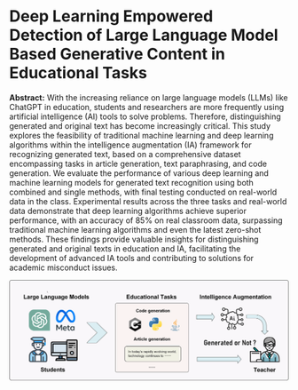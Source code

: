 # Deep Learning Empowered Detection of Large Language Model Based Generative Content in Educational Tasks
**Abstract:**
With the increasing reliance on large language models (LLMs) like ChatGPT in education, students and researchers are more frequently using artificial intelligence (AI) tools to solve problems. Therefore, distinguishing generated and original text has become increasingly critical. This study explores the feasibility of traditional machine learning and deep learning algorithms within the intelligence augmentation (IA) framework for recognizing generated text, based on a comprehensive dataset encompassing tasks in article generation, text paraphrasing, and code generation. We evaluate the performance of various deep learning and machine learning models for generated text recognition using both combined and single methods, with final testing conducted on real-world data in the class. Experimental results across the three tasks and real-world data demonstrate that deep learning algorithms achieve superior performance, with an accuracy of 85% on real classroom data, surpassing traditional machine learning algorithms and even the latest zero-shot methods. These findings provide valuable insights for distinguishing generated and original texts in education and IA, facilitating the development of advanced IA tools and contributing to solutions for academic misconduct issues.

![Fig.1](./Figures/Fig1.png)
